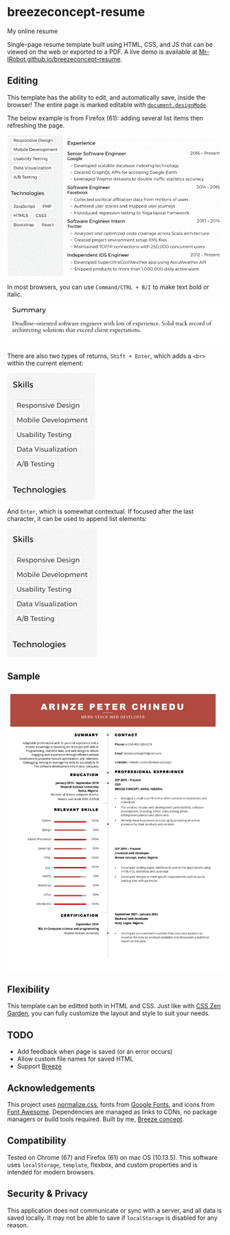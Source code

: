 # breezeconcept-resume
My online resume

Single-page resume template built using HTML, CSS, and JS that can be viewed on the web or exported to a PDF.
A live demo is available at [Mr-IRobot.github.io/breezeconcept-resume](https://github.com/Mr-IRobot/breezeconcept-resume/).

## Editing

This template has the ability to edit, and automatically save, inside the browser! The entire page is marked editable with [`document.designMode`](https://developer.mozilla.org/en-US/docs/Web/API/Document/designMode).

The below example is from Firefox (61): adding several list items then refreshing the page.

![Inline Editing](./editing_full.gif "Inline Editing")

In most browsers, you can use `Command/CTRL + B/I` to make text bold or italic.

![Text Styling](./bold+italic.gif "Text Styling")

There are also two types of returns, `Shift + Enter`, which adds a `<br>` within the current element:

![shift + enter](./shift+enter.gif "shift + enter")

And `Enter`, which is somewhat contextual. If focused after the last character, it can be used to append list elements:

![enter](./enter.gif "enter")

## Sample

![Resume Sample](./Chrome_sample.jpg "Resume Sample")

## Flexibility

This template can be editted both in HTML and CSS. Just like with [CSS Zen Garden](http://www.csszengarden.com/), you can fully customize the layout and style to suit your needs.

## TODO

- Add feedback when page is saved (or an error occurs)
- Allow custom file names for saved HTML
- Support [Breeze](https://www.breezeconcept.com/support)

## Acknowledgements

This project uses [normalize.css](https://github.com/necolas/normalize.css), fonts from [Google Fonts](https://fonts.google.com/), and icons from [Font Awesome](https://fortawesome.github.io/Font-Awesome/). Dependencies are managed as links to CDNs, no package managers or build tools required. Built by me, [Breeze concept](https://breezeconcept.com).

## Compatibility

Tested on Chrome (67) and Firefox (61) on mac OS (10.13.5).
This software uses `localStorage`, `template`, flexbox, and custom properties and is intended for modern browsers.

## Security & Privacy

This application does not communicate or sync with a server, and all data is saved locally.
It may not be able to save if `localStorage` is disabled for any reason.

